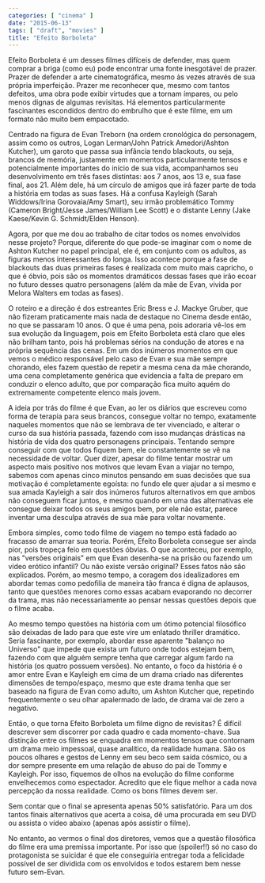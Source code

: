 ```yaml
---
categories: [ "cinema" ]
date: "2015-06-13"
tags: [ "draft", "movies" ]
title: "Efeito Borboleta"
---
```

Efeito Borboleta é um desses filmes difíceis de defender, mas quem
comprar a briga (como eu) pode encontrar uma fonte inesgotável de
prazer. Prazer de defender a arte cinematográfica, mesmo às vezes
através de sua própria imperfeição. Prazer me reconhecer que, mesmo
com tantos defeitos, uma obra pode exibir virtudes que a tornam ímpares,
ou pelo menos dignas de algumas revisitas. Há elementos particularmente
fascinantes escondidos dentro do embrulho que é este filme, em um
formato não muito bem empacotado.

Centrado na figura de Evan Treborn (na ordem cronológica do personagem,
assim como os outros, Logan Lerman/John Patrick Amedori/Ashton Kutcher),
um garoto que passa sua infância tendo blackouts, ou seja, brancos de
memória, justamente em momentos particularmente tensos e potencialmente
importantes do início de sua vida, acompanhamos seu desenvolvimento
em três fases distintas: aos 7 anos, aos 13 e, sua fase final,
aos 21. Além dele, há um círculo de amigos que irá fazer parte
de toda a história em todas as suas fases. Há a confusa Kayleigh
(Sarah Widdows/Irina Gorovaia/Amy Smart), seu irmão problemático Tommy
(Cameron Bright/Jesse James/William Lee Scott) e o distante Lenny (Jake
Kaese/Kevin G. Schmidt/Elden Henson).

Agora, por que me dou ao trabalho de citar todos os nomes envolvidos
nesse projeto? Porque, diferente do que pode-se imaginar com o nome de
Ashton Kutcher no papel principal, ele é, em conjunto com os adultos,
as figuras menos interessantes do longa. Isso acontece porque a fase de
blackouts das duas primeiras fases é realizada com muito mais capricho,
o que é óbvio, pois são os momentos dramáticos dessas fases que
irão ecoar no futuro desses quatro personagens (além da mãe de Evan,
vivida por Melora Walters em todas as fases).

O roteiro e a direção é dos estreantes Eric Bress e J. Mackye Gruber,
que não fizeram praticamente mais nada de destaque no Cinema desde
então, no que se passaram 10 anos. O que é uma pena, pois adoraria
vê-los em sua evolução da linguagem, pois em Efeito Borboleta
está claro que eles não brilham tanto, pois há problemas sérios
na condução de atores e na própria sequência das cenas. Em um dos
inúmeros momentos em que vemos o médico responsável pelo caso de Evan
e sua mãe sempre chorando, eles fazem questão de repetir a mesma cena
da mãe chorando, uma cena completamente genérica que evidencia a falta
de preparo em conduzir o elenco adulto, que por comparação fica muito
aquém do extremamente competente elenco mais jovem.

A ideia por trás do filme é que Evan, ao ler os diários que
escreveu como forma de terapia para seus brancos, consegue voltar
no tempo, exatamente naqueles momentos que não se lembrava de ter
vivenciado, e alterar o curso da sua história passada, fazendo com
isso mudanças drásticas na história de vida dos quatro personagens
principais. Tentando sempre conseguir com que todos fiquem bem, ele
constantemente se vê na necessidade de voltar. Quer dizer, apesar do
filme tentar mostrar um aspecto mais positivo nos motivos que levam Evan
a viajar no tempo, sabemos com apenas cinco minutos pensando em suas
decisões que sua motivação é completamente egoísta: no fundo ele
quer ajudar a si mesmo e sua amada Kayleigh a sair dos inúmeros futuros
alternativos em que ambos não conseguem ficar juntos, e mesmo quando
em uma das alternativas ele consegue deixar todos os seus amigos bem,
por ele não estar, parece inventar uma desculpa através de sua mãe
para voltar novamente.

Embora simples, como todo filme de viagem no tempo está fadado ao
fracasso de amarrar sua teoria. Porém, Efeito Borboleta consegue ser
ainda pior, pois tropeça feio em questões óbvias. O que aconteceu,
por exemplo, nas "versões originais" em que Evan desenha-se na
prisão ou fazendo um vídeo erótico infantil? Ou não existe versão
original? Esses fatos não são explicados. Porém, ao mesmo tempo,
a coragem dos idealizadores em abordar temas como pedofilia de maneira
tão franca é digna de aplausos, tanto que questões menores como
essas acabam evaporando no decorrer da trama, mas não necessariamente
ao pensar nessas questões depois que o filme acaba.

Ao mesmo tempo questões na história com um ótimo potencial
filosófico são deixadas de lado para que este vire um enlatado thriller
dramático. Seria fascinante, por exemplo, abordar esse aparente "balanço
no Universo" que impede que exista um futuro onde todos estejam bem,
fazendo com que alguém sempre tenha que carregar algum fardo na história
(os quatro possuem versões). No entanto, o foco da história é o amor
entre Evan e Kayleigh em cima de um drama criado nas diferentes dimensões
de tempo/espaço, mesmo que este drama tenha que ser baseado na figura
de Evan como adulto, um Ashton Kutcher que, repetindo frequentemente o
seu olhar apalermado de lado, de drama vai de zero a negativo.

Então, o que torna Efeito Borboleta um filme digno de revisitas? É
difícil descrever sem discorrer por cada quadro e cada momento-chave. Sua
distinção entre os filmes se enquadra em momentos tensos que contornam
um drama meio impessoal, quase analítico, da realidade humana. São
os poucos olhares e gestos de Lenny em seu beco sem saída cósmico,
ou a dor sempre presente em uma relação de abuso do pai de Tommy e
Kayleigh. Por isso, fiquemos de olhos na evolução do filme conforme
envelhecemos como espectador. Acredito que ele fique melhor a cada nova
percepção da nossa realidade. Como os bons filmes devem ser.

Sem contar que o final se apresenta apenas 50% satisfatório. Para um
dos tantos finais alternativos que acerta a coisa, dê uma procurada em
seu DVD ou assista o vídeo abaixo (apenas após assistir o filme).

No entanto, ao vermos o final dos diretores, vemos que a questão
filosófica do filme era uma premissa importante. Por isso que
(spoiler!!) só no caso do protagonista se suicidar é que ele conseguiria
entregar toda a felicidade possível de ser dividida com os envolvidos
e todos estarem bem nesse futuro sem-Evan.
